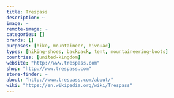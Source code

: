 ```yaml
---
title: Trespass
description: ~
image: ~
remote-image: ~
categories: []
brands: []
purposes: [hike, mountaineer, bivouac]
types: [hiking-shoes, backpack, tent, mountaineering-boots]
countries: [united-kingdom]
website: "http://www.trespass.com"
shop: "http://www.trespass.com"
store-finder: ~
about: "http://www.trespass.com/about/"
wiki: "https://en.wikipedia.org/wiki/Trespass"
---
```

